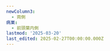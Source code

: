 ```yaml
---
newColumn3:
  - 両側
病巣:
  - 前頭葉内側
lastmod: '2025-03-20'
last_edited: 2025-02-27T00:00:00.000Z
---
```



